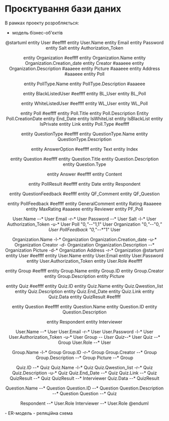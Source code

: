 # Проєктування бази даних

В рамках проекту розробляється: 
- модель бізнес-об'єктів 
<center>
@startuml
entity User #eeffff
entity User.Name 
entity Email
entity Password
entity Salt
entity Authorization_Token

entity Organization #eeffff
entity Organization.Name
entity Organization.Creation_date
entity Creator #aaaeee
entity Organization.Description #aaaeee
entity Picture #aaaeee 
entity Address #aaaeee
entity Poll

entity PollType.Name
entity PollType.Description #aaaeee

entity BlackListedUser #eeffff
entity BL_User
entity BL_Poll 

entity WhiteListedUser #eeffff
entity WL_User
entity WL_Poll 

entity Poll #eeffff
entity Poll.Title
entity Poll.Description
Entity Poll.CreationDate
entity End_Date
entity IsWhiteList
entity IsBlackList
entity IsPrivate
entity Link
entity Poll.Type #eeffff

entity QuestionType #eeffff
entity QuestionType.Name
entity QuestionType.Description

entity AnswerOption #eeffff
entity Text
entity Index

entity Question #eeffff
entity Question.Title
entity Question.Description
entity Question.Type

entity Answer #eeffff
entity Content

entity PollResult #eeffff
entity Date
entity Respondent


entity QuestionFeedback #eeffff
entity QF_Comment
entity QF_Question

entity PollFeedback #eeffff
entity GeneralComment
entity Rating #aaaeee
entity MaxRating #aaaeee
entity Reviewer
entity PF_Poll



User.Name --* User
Email -r-* User
Password --* User
Salt -l-* User
Authorization_Token -u-* User
Poll "0,*"--*"1,1" User
Organization "0,*"--*"0,*" User
PollFeedback "0,*"--*"1" User

Organization.Name -l-* Organization
Organization.Creation_date -u-* Organization
Creator *-d-* Organization
Organization.Description --* Organization
Picture -d-* Organization
Address -r-* Organization
@startuml
entity User #eeffff
entity User.Name 
entity User.Email
entity User.Password
entity User.Authorization_Token
entity User.Role #eeffff

entity Group #eeffff
entity Group.Name
entity Group.ID
entity Group.Creator
entity Group.Description
entity Picture

entity Quiz  #eeffff
entity Quiz.ID
entity Quiz.Name
entity Quiz.Qwestion_list
entity Quiz.Description
entity Quiz.End_Date
entity Quiz.Link
entity Quiz.Data
entity QuizResult #eeffff

entity Question #eeffff
entity Question.Name
entity Question.ID
entity Question.Description

entity Respondent
entity Interviewer

User.Name --* User
User.Email -r-* User
User.Password -l-* User
User.Authorization_Token -u-* User
Group *-- User
Quiz*--* User
Quiz --* Group
User.Role --* User

Group.Name -l-* Group
Group.ID -r-* Group
Group.Creator --* Group
Group.Description --* Group
Picture --* Group

Quiz.ID --* Quiz
Quiz.Name -l-* Quiz
Quiz.Qwestion_list -r-* Quiz
Quiz.Description -u-* Quiz
Quiz.End_Date --* Quiz
Quiz.Link --* Quiz
QuizResult --* Quiz
QuizResult --* Interviewer 
Quiz.Data --* QuizResult

Question.Name --* Question
Question.ID --* Question
Question.Description --* Question
Question --* Quiz

Respondent --* User.Role
Interviewer --* User.Role
@enduml
</center>
- ER-модель
- реляційна схема

